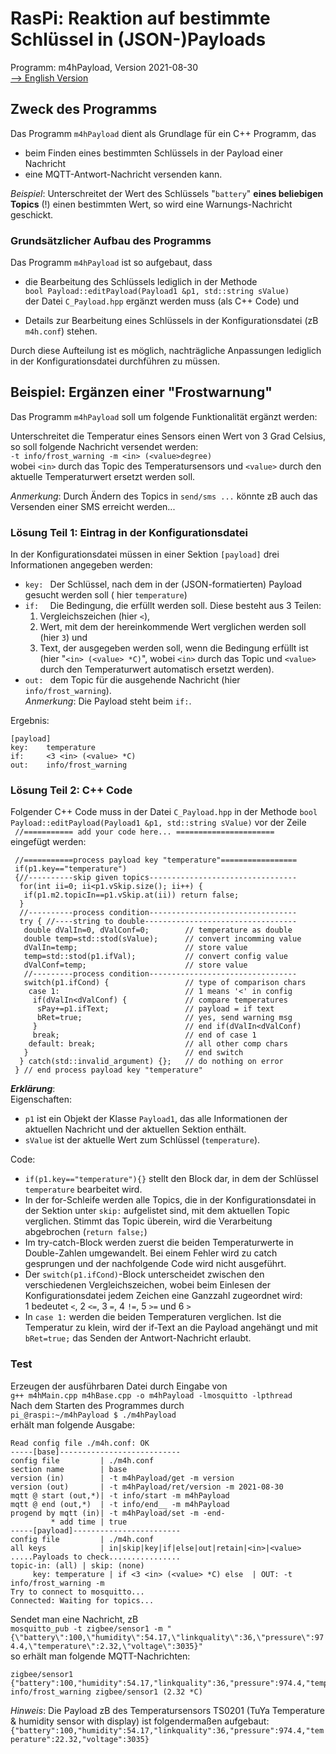 # RasPi: Reaktion auf bestimmte Schl&uuml;ssel in (JSON-)Payloads
Programm: m4hPayload, Version 2021-08-30   
[--> English Version](./readme.md "English Version")   

## Zweck des Programms
Das Programm `m4hPayload` dient als Grundlage f&uuml;r ein C++ Programm, das   
* beim Finden eines bestimmten Schl&uuml;ssels in der Payload einer Nachricht   
* eine MQTT-Antwort-Nachricht versenden kann.   

_Beispiel_: Unterschreitet der Wert des Schl&uuml;ssels "`battery`" __eines beliebigen Topics__ (!) einen bestimmten Wert, so wird eine Warnungs-Nachricht geschickt.   

### Grunds&auml;tzlicher Aufbau des Programms
Das Programm  `m4hPayload` ist so aufgebaut, dass   

*  die Bearbeitung des Schl&uuml;ssels lediglich in der Methode   
   `bool Payload::editPayload(Payload1 &p1, std::string sValue)`   
   der Datei `C_Payload.hpp` erg&auml;nzt werden muss (als C++ Code) und   

*  Details zur Bearbeitung eines Schl&uuml;ssels in der Konfigurationsdatei (zB `m4h.conf`) stehen.   

Durch diese Aufteilung ist es m&ouml;glich, nachtr&auml;gliche Anpassungen lediglich in der Konfigurationsdatei durchf&uuml;hren zu m&uuml;ssen.   

## Beispiel: Erg&auml;nzen einer "Frostwarnung"
Das Programm  `m4hPayload` soll um folgende Funktionalit&auml;t erg&auml;nzt werden:   

Unterschreitet die Temperatur eines Sensors einen Wert von 3 Grad Celsius, so soll folgende Nachricht versendet werden:   
`-t info/frost_warning -m <in> (<value>degree)`   
wobei `<in>` durch das Topic des Temperatursensors und `<value>` durch den aktuelle Temperaturwert ersetzt werden soll.   

_Anmerkung_: Durch &Auml;ndern des Topics in `send/sms ...` k&ouml;nnte zB auch das Versenden einer SMS erreicht werden...   

### L&ouml;sung Teil 1: Eintrag in der Konfigurationsdatei   
In der Konfigurationsdatei m&uuml;ssen in einer Sektion `[payload]` drei 
Informationen angegeben werden:   
* `key: ` Der Schl&uuml;ssel, nach dem in der (JSON-formatierten) Payload gesucht werden soll ( hier `temperature`)
* `if:  ` Die Bedingung, die erf&uuml;llt werden soll. Diese besteht aus 3 Teilen:   
   1. Vergleichszeichen (hier `<`), 
   2. Wert, mit dem der hereinkommende Wert verglichen werden soll (hier `3`) und
   3. Text, der ausgegeben werden soll, wenn die Bedingung erf&uuml;llt ist   
   (hier "`<in> (<value> *C)`", wobei `<in>` durch das Topic und `<value>` durch den Temperaturwert automatisch ersetzt werden).
* `out: ` dem Topic f&uuml;r die ausgehende Nachricht (hier `info/frost_warning`).   
_Anmerkung_: Die Payload steht beim `if:`.   

Ergebnis:   
```   
[payload]
key:    temperature
if:     <3 <in> (<value> *C)
out:    info/frost_warning
```   
   
### L&ouml;sung Teil 2: C++ Code   
Folgender C++ Code muss in der Datei `C_Payload.hpp` in der Methode 
 `bool Payload::editPayload(Payload1 &p1, std::string sValue)` vor der Zeile   
 ` //=========== add your code here... ======================`   
 eingef&uuml;gt werden:   
```   
 //===========process payload key "temperature"=================
 if(p1.key=="temperature")
 {//----------skip given topics---------------------------------
  for(int ii=0; ii<p1.vSkip.size(); ii++) {
   if(p1.m2.topicIn==p1.vSkip.at(ii)) return false;
  }
  //----------process condition---------------------------------
  try { //----string to double----------------------------------
   double dValIn=0, dValConf=0;        // temperature as double
   double temp=std::stod(sValue);      // convert incomming value
   dValIn=temp;                        // store value
   temp=std::stod(p1.ifVal);           // convert config value
   dValConf=temp;                      // store value
   //---------process condition---------------------------------
   switch(p1.ifCond) {                 // type of comparison chars
    case 1:                            // 1 means '<' in config
     if(dValIn<dValConf) {             // compare temperatures
      sPay+=p1.ifText;                 // payload = if text
      bRet=true;                       // yes, send warning msg
     }                                 // end if(dValIn<dValConf)
     break;                            // end of case 1
    default: break;                    // all other comp chars
   }                                   // end switch
  } catch(std::invalid_argument) {};   // do nothing on error
 } // end process payload key "temperature"
```   

__*Erkl&auml;rung*__:   
Eigenschaften:   
* `p1` ist ein Objekt der Klasse `Payload1`, das alle Informationen der aktuellen Nachricht und der aktuellen Sektion enth&auml;lt.   
* `sValue` ist der aktuelle Wert zum Schl&uuml;ssel (`temperature`).   

Code:   
* `if(p1.key=="temperature"){}` stellt den Block dar, in dem der Schl&uuml;ssel `temperature` bearbeitet wird.   
* In der for-Schleife werden alle Topics, die in der Konfigurationsdatei in der Sektion unter `skip:` aufgelistet sind, mit dem aktuellen Topic verglichen. Stimmt das Topic &uuml;berein, wird die Verarbeitung abgebrochen (`return false;`)
* Im try-catch-Block werden zuerst die beiden Temperaturwerte in Double-Zahlen umgewandelt. Bei einem Fehler wird zu catch gesprungen und der nachfolgende Code wird nicht ausgef&uuml;hrt.
* Der `switch(p1.ifCond)`-Block unterscheidet zwischen den verschiedenen Vergleichszeichen, wobei beim Einlesen der Konfigurationsdatei jedem Zeichen eine Ganzzahl zugeordnet wird:   
1 bedeutet `<`, 2 `<=`, 3 `=`, 4 `!=`, 5 `>=` und 6 `>`   
* In `case 1:` werden die beiden Temperaturen verglichen. Ist die Temperatur zu klein, wird der if-Text an die Payload angeh&auml;ngt und mit `bRet=true;` das Senden der Antwort-Nachricht erlaubt.   


### Test
Erzeugen der ausf&uuml;hrbaren Datei durch Eingabe von   
`g++ m4hMain.cpp m4hBase.cpp -o m4hPayload -lmosquitto -lpthread`   
Nach dem Starten des Programmes durch   
`pi_@raspi:~/m4hPayload $ ./m4hPayload`   
erh&auml;lt man folgende Ausgabe:   
```   
Read config file ./m4h.conf: OK
-----[base]---------------------------
config file         | ./m4h.conf
section name        | base
version (in)        | -t m4hPayload/get -m version
version (out)       | -t m4hPayload/ret/version -m 2021-08-30
mqtt @ start (out,*)| -t info/start -m m4hPayload
mqtt @ end (out,*)  | -t info/end__ -m m4hPayload
progend by mqtt (in)| -t m4hPayload/set -m -end-
         * add time | true
-----[payload]------------------------
config file         | ./m4h.conf
all keys            | in|skip|key|if|else|out|retain|<in>|<value>
.....Payloads to check................
topic-in: (all) | skip: (none)
     key: temperature | if <3 <in> (<value> *C) else  | OUT: -t info/frost_warning -m
Try to connect to mosquitto...
Connected: Waiting for topics...
```   

Sendet man eine Nachricht, zB   
`mosquitto_pub -t zigbee/sensor1 -m "{\"battery\":100,\"humidity\":54.17,\"linkquality\":36,\"pressure\":974.4,\"temperature\":2.32,\"voltage\":3035}"`   
so erh&auml;lt man folgende MQTT-Nachrichten:   
```   
zigbee/sensor1 {"battery":100,"humidity":54.17,"linkquality":36,"pressure":974.4,"temperature":2.32,"voltage":3035}
info/frost_warning zigbee/sensor1 (2.32 *C)
```   
_Hinweis_: Die Payload zB des Temperatursensors TS0201 (TuYa Temperature & humidity sensor with display) ist folgenderma&szlig;en aufgebaut:   
`{"battery":100,"humidity":54.17,"linkquality":36,"pressure":974.4,"temperature":22.32,"voltage":3035}`   